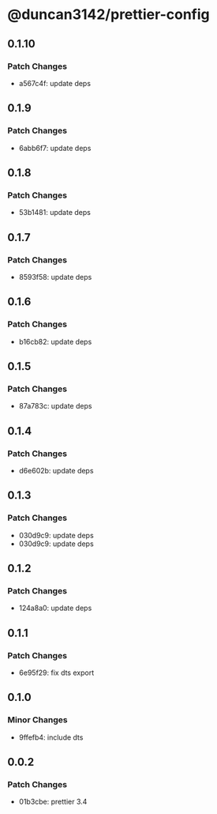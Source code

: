 # @duncan3142/prettier-config

## 0.1.10

### Patch Changes

- a567c4f: update deps

## 0.1.9

### Patch Changes

- 6abb6f7: update deps

## 0.1.8

### Patch Changes

- 53b1481: update deps

## 0.1.7

### Patch Changes

- 8593f58: update deps

## 0.1.6

### Patch Changes

- b16cb82: update deps

## 0.1.5

### Patch Changes

- 87a783c: update deps

## 0.1.4

### Patch Changes

- d6e602b: update deps

## 0.1.3

### Patch Changes

- 030d9c9: update deps
- 030d9c9: update deps

## 0.1.2

### Patch Changes

- 124a8a0: update deps

## 0.1.1

### Patch Changes

- 6e95f29: fix dts export

## 0.1.0

### Minor Changes

- 9ffefb4: include dts

## 0.0.2

### Patch Changes

- 01b3cbe: prettier 3.4
